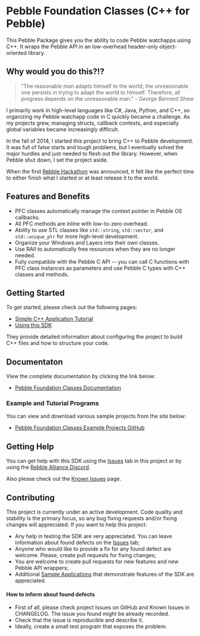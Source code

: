 # Pebble Foundation Classes (C++ for Pebble)

This Pebble Package gives you the ability to code Pebble watchapps using C++.  It wraps the Pebble API in an low-overhead header-only object-oriented library. 

## Why would you do this?!?

> "The reasonable man adapts himself to the world; the unreasonable one persists in trying to adapt the world to himself. Therefore, all progress depends on the unreasonable man."
\- *George Bernard Shaw*

I primarily work in high-level languages like C#, Java, Python, and C++, so organizing my Pebble watchapp code in C quickly became a challenge. As my projects grew, managing structs, callback contexts, and especially global variables became increasingly difficult.

In the fall of 2014, I started this project to bring C++ to Pebble development. It was full of false starts and tough problems, but I eventually solved the major hurdles and just needed to flesh out the library. However, when Pebble shut down, I set the project aside.

When the first [Rebble Hackathon](https://rebble.io/hackathon-001/) was announced, it felt like the perfect time to either finish what I started or at least release it to the world.

## Features and Benefits

* PFC classes automatically manage the context pointer in Pebble OS callbacks.
* All PFC methods are inline with low-to-zero overhead.
* Ability to use STL classes like `std::string`, `std::vector`, and `std::unique_ptr` for more high-level development.
* Organize your Windows and Layers into their own classes.
* Use RAII to automatically free resources when they are no longer needed.
* Fully compatible with the Pebble C API -- you can call C functions with PFC class instances as parameters and use Pebble C types with C++ classes and methods.  

## Getting Started

To get started, please check out the following pages:

* [Simple C++ Application Tutorial](https://codaris.github.io/pebble-cpp/tutorial.html)
* [Using this SDK](https://codaris.github.io/pebble-cpp/using.html)

They provide detailed information about configuring the project to build C++ files and how to structure your code.

## Documentaton

View the complete documentation by clicking the link below:

* [Pebble Foundation Classes Documentation](https://codaris.github.io/pebble-cpp/)

### Example and Tutorial Programs

You can view and download various sample projects from the site below:

* [Pebble Foundation Classes Example Projects GitHub](https://github.com/codaris/pebble-cpp-examples)

## Getting Help

You can get help with this SDK using the [Issues](https://github.com/codaris/pebble-cpp/issues) tab in this project or by using the [Rebble Alliance Discord](https://discord.com/invite/aRUAYFN).

Also please check out the [Known Issues](https://codaris.github.io/pebble-cpp/issues.html) page.

## Contributing

This project is currently under an active development. Code quality and stability is the primary focus, so any bug fixing requests and/or fixing changes will appreciated. If you want to help this project:

* Any help in testing the SDK are very appreciated. You can leave information about found defects on the [Issues](https://github.com/codaris/pebble-cpp/issues) tab;
* Anyone who would like to provide a fix for any found defect are welcome. Please, create pull requests for fixing changes;
* You are welcome to create pull requests for new features and new Pebble API wrappers;
* Additional [Sample Applications](https://github.com/codaris/pebble-cpp-examples) that demonstrate features of the SDK are appreciated.

#### How to inform about found defects

* First of all, please check project Issues on GitHub and Known Issues in CHANGELOG. The issue you found might be already recorded.
* Check that the issue is reproducible and describe it.
* Ideally, create a small test program that exposes the problem.
